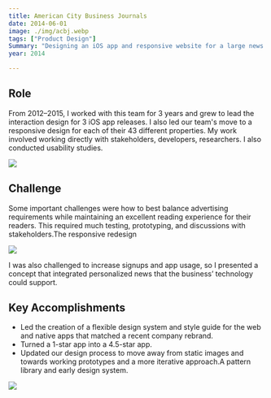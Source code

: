 ```yaml
---
title: American City Business Journals
date: 2014-06-01
image: ./img/acbj.webp
tags: ["Product Design"]
Summary: "Designing an iOS app and responsive website for a large news publisher."
year: 2014

---
```

## Role
From 2012–2015, I worked with this team for 3 years and grew to lead the interaction design for 3 iOS app releases. I also led our team's move to a responsive design for each of their 43 different properties. My work involved working directly with stakeholders, developers, researchers. I also conducted usability studies.

![](/img/acbj-mobile-web2x.webp)

## Challenge
Some important challenges were how to best balance advertising requirements while maintaining an excellent reading experience for their readers. This required much testing, prototyping, and discussions with stakeholders.The responsive redesign

![](/img/acbj-pattern-library@2x-2.webp)

I was also challenged to increase signups and app usage, so I presented a concept that integrated personalized news that the business’ technology could support.

## Key Accomplishments

- Led the creation of a flexible design system and style guide for the web and native apps that matched a recent company rebrand.
- Turned a 1-star app into a 4.5-star app.
- Updated our design process to move away from static images and towards working prototypes and a more iterative approach.A pattern library and early design system.

![](/img/acbj-redesign.webp)
